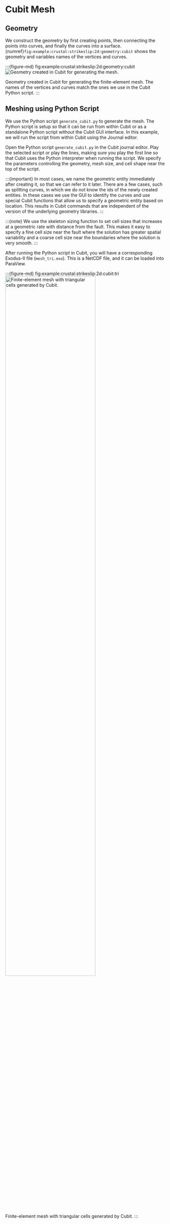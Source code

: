 # Cubit Mesh

## Geometry

We construct the geometry by first creating points, then connecting the points into curves, and finally the curves into a surface.
{numref}`fig:example:crustal:strikeslip:2d:geometry:cubit` shows the geometry and variables names of the vertices and curves.

:::{figure-md} fig:example:crustal:strikeslip:2d:geometry:cubit
<img src="figs/geometry-cubit.*" alt="Geometry created in Cubit for generating the mesh." scale="75%"/>

Geometry created in Cubit for generating the finite-element mesh.
The names of the vertices and curves match the ones we use in the Cubit Python script.
:::

## Meshing using Python Script

We use the Python script `generate_cubit.py` to generate the mesh.
The Python script is setup so that it can be run from within Cubit or as a standalone Python script without the Cubit GUI interface.
In this example, we will run the script from within Cubit using the Journal editor.

Open the Python script `generate_cubit.py` in the Cubit journal editor.
Play the selected script or play the lines, making sure you play the first line so that Cubit uses the Python interpreter when running the script.
We specify the parameters controlling the geometry, mesh size, and cell shape near the top of the script.

:::{important}
In most cases, we name the geometric entity immediately after creating it, so that we can refer to it later.
There are a few cases, such as splitting curves, in which we do not know the ids of the newly created entities.
In these cases we use the GUI to identify the curves and use special Cubit functions that allow us to specify a geometric entity based on location.
This results in Cubit commands that are independent of the version of the underlying geometry libraries.
:::

:::{note}
We use the skeleton sizing function to set cell sizes that increases at a geometric rate with distance from the fault.
This makes it easy to specify a fine cell size near the fault where the solution has greater spatial variability and a coarse cell size near the boundaries where the solution is very smooth.
:::

After running the Python script in Cubit, you will have a corresponding Exodus-II file (`mesh_tri.exo`).
This is a NetCDF file, and it can be loaded into ParaView.

:::{figure-md} fig:example:crustal:strikeslip:2d:cubit:tri
<img src="figs/cubit-tri.*" alt="Finite-element mesh with triangular cells generated by Cubit." width="75%"/>

Finite-element mesh with triangular cells generated by Cubit.
:::
